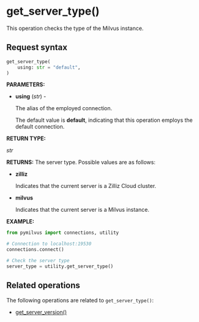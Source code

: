 # get_server_type()

This operation checks the type of the Milvus instance.

## Request syntax

```python
get_server_type(
    using: str = "default",
)
```

**PARAMETERS:**

- **using** (*str*) - 

    The alias of the employed connection.

    The default value is **default**, indicating that this operation employs the default connection.

**RETURN TYPE:**

*str*

**RETURNS:**
The server type. Possible values are as follows:

- **zilliz**

    Indicates that the current server is a Zilliz Cloud cluster.

- **milvus**

    Indicates that the current server is a Milvus instance.

**EXAMPLE:**

```python
from pymilvus import connections, utility

# Connection to localhost:19530
connections.connect()

# Check the server type
server_type = utility.get_server_type()
```

## Related operations

The following operations are related to `get_server_type()`:

- [get_server_version()](get_server_version.md)

